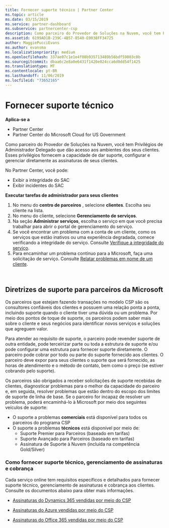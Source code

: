 ```yaml
---
title: Fornecer suporte técnico | Partner Center
ms.topic: article
ms.date: 03/15/2019
ms.service: partner-dashboard
ms.subservice: partnercenter-csp
description: Como parceiro do Provedor de Soluções na Nuvem, você tem Privilégios de Administrador Delegado que dão acesso aos ambientes dos seus clientes.
ms.assetid: 6199AD1B-239C-4B57-8540-E0038FF34725
author: MaggiePucciEvans
ms.author: evansma
ms.localizationpriority: medium
ms.openlocfilehash: 337ae07c1e1e4f08b935713489b56bdf59803c0b
ms.sourcegitcommit: dbaa6c2e8a0e6431f1420e024cca6d0dd54f1425
ms.translationtype: MT
ms.contentlocale: pt-BR
ms.lasthandoff: 11/06/2019
ms.locfileid: "73652165"
---
```

# <a name="provide-technical-support"></a>Fornecer suporte técnico

**Aplica-se a**

-  Partner Center
-  Partner Center do Microsoft Cloud for US Government


Como parceiro do Provedor de Soluções na Nuvem, você tem Privilégios de Administrador Delegado que dão acesso aos ambientes dos seus clientes. Esses privilégios fornecem a capacidade de dar suporte, configurar e gerenciar diretamente as assinaturas de seus clientes.

No Partner Center, você pode:

-   Exibir a integridade do SAC
-   Exibir incidentes do SAC

**Executar tarefas de administrador para seus clientes**

1.  No menu do **centro de parceiros** , selecione **clientes**. Escolha seu cliente na lista.
2.  No menu do cliente, selecione **Gerenciamento de serviços**.
3.  Na seção **Administrar serviços**, escolha o serviço em que você precisa trabalhar para abrir o portal de gerenciamento do serviço.
4.  Se você encontrar um problema com a conta de um cliente, como os serviços que estão inativos ou uma experiência degradada, comece verificando a integridade do serviço. Consulte [Verifique a integridade do serviço](check-service-health.md).
5.  Para encaminhar um problema contínuo para a Microsoft, faça uma solicitação de serviço. Consulte [Relatar problemas em nome de um cliente](report-problems-on-behalf-of-a-customer.md).

 
## <a name="microsoft-partner-support-guidance"></a>Diretrizes de suporte para parceiros da Microsoft

Os parceiros que estejam fazendo transações no modelo CSP são os consultores confiáveis dos clientes e possuem uma relação ponta a ponta, incluindo suporte quando o cliente tiver uma dúvida ou um problema. Por meio dos pontos de toque de suporte, os parceiros podem saber mais sobre o cliente e seus negócios para identificar novos serviços e soluções que agreguem valor.

Para atender ao requisito de suporte, o parceiro pode revender suporte de outra entidade, pode terceirizar parte ou toda a estrutura de suporte e/ou pode configurar uma estrutura para fornecer suporte diretamente.  O parceiro pode cobrar por todo ou parte do suporte fornecido aos clientes. O parceiro deve expor para seus clientes o suporte que será fornecido, as horas de atendimento e o método de contato, bem como o preço (se estiver cobrando pelo suporte). 

Os parceiros são obrigados a receber solicitações de suporte recebidas de clientes, diagnosticar problemas para o melhor da capacidade do parceiro e, em seguida, resolver problemas que estão dentro do escopo dos limites de suporte de linha de base. Se o parceiro for incapaz de resolver um problema, poderá encaminhá-lo à Microsoft por meio dos seguintes veículos de suporte:

- O suporte a problemas **comerciais** está disponível para todos os parceiros do programa CSP
-   O suporte a problemas **técnicos** está disponível por meio de:
    -   Suporte Premier para Parceiros (baseado em tarifas)
    -   Suporte Avançado para Parceiros (baseado em tarifas)
    -   Assinatura de Suporte à Nuvem (incluída na competência Gold/Silver)

### <a name="providing-billing-subscription-management-and-technical-support"></a>Como fornecer suporte técnico, gerenciamento de assinaturas e cobrança 

Cada serviço online tem requisitos específicos e detalhados para fornecer suporte técnico, gerenciamento de assinaturas e cobrança aos clientes. Consulte os documentos abaixo para obter mais informações.

-   [Assinaturas do Dynamics 365 vendidas por meio do CSP](https://www.microsoftpartnercommunity.com/t5/CSP/Microsoft-Partner-Support-Guidance/m-p/5262#M30)

-   [Assinaturas do Azure vendidas por meio do CSP](https://www.microsoftpartnercommunity.com/t5/CSP/Microsoft-Partner-Support-Guidance/m-p/5263#M31)

-   [Assinaturas do Office 365 vendidas por meio do CSP](https://www.microsoftpartnercommunity.com/t5/CSP/Microsoft-Partner-Support-Guidance/m-p/5264#M32)
 



